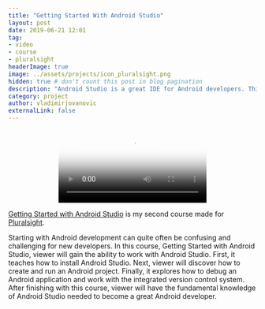 ```yaml
---
title: "Getting Started With Android Studio"
layout: post
date: 2019-06-21 12:01
tag: 
- video 
- course 
- pluralsight
headerImage: true
image: ../assets/projects/icon_pluralsight.png
hidden: true # don't count this post in blog pagination
description: "Android Studio is a great IDE for Android developers. This course takes you through its most important features and prepares you for the joyous and rewarding journey of becoming an Android developer."
category: project
author: vladimirjovanovic
externalLink: false
---
```


<p style="text-align: center">
    <video controls poster="../assets/projects/getting-started-with-android-studio-preview.png">
        <source src="../assets/projects/getting-started-with-android-studio-overview.mp4" type="video/mp4">
    </video> 
</p>

[Getting Started with Android Studio](https://app.pluralsight.com/library/courses/android-studio-getting-started) is my second course made for [Pluralsight](https://pluralsight.com).

<div class="breaker"></div>

Starting with Android development can quite often be confusing and challenging for new developers. In this course, Getting Started with Android Studio, viewer will gain the ability to work with Android Studio. First, it teaches how to install Android Studio. Next, viewer will discover how to create and run an Android project. Finally, it explores how to debug an Android application and work with the integrated version control system. After finishing with this course, viewer will have the fundamental knowledge of Android Studio needed to become a great Android developer.

